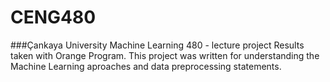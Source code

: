 # CENG480

###Çankaya University Machine Learning 480 - lecture project
Results taken with Orange Program. This project was written for understanding the Machine Learning aproaches and data preprocessing statements.
